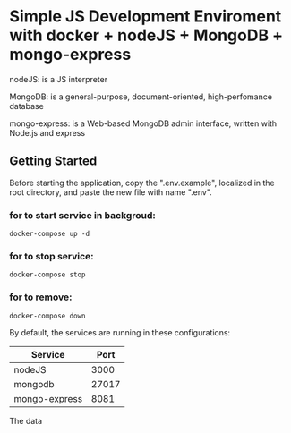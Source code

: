 # Simple JS Development Enviroment with docker + nodeJS + MongoDB + mongo-express

nodeJS: is a JS interpreter

MongoDB: is a general-purpose, document-oriented, high-perfomance database

mongo-express: is a Web-based MongoDB admin interface, written with Node.js and express

## Getting Started

Before starting the application, copy the ".env.example", localized in the root directory, and paste the new file with name ".env".

### for to start service in backgroud: 
``docker-compose up -d``
### for to stop service:
``docker-compose stop``
### for to remove:
``docker-compose down``

By default, the services are running in these configurations:

| Service        | Port |
|----------------|------|
| nodeJS         |3000  |
| mongodb        |27017 |
| mongo-express  |8081  |

The data
